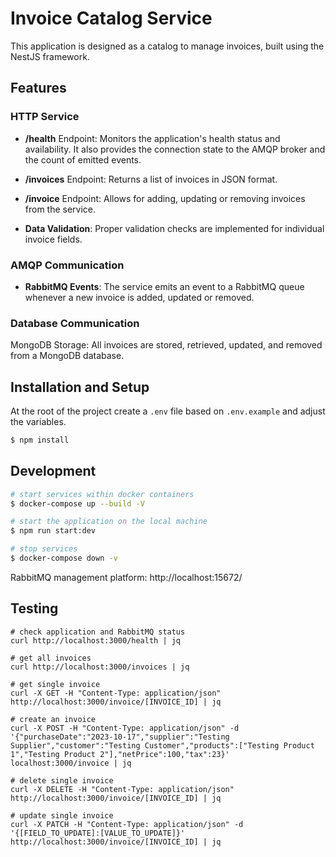 # Invoice Catalog Service

This application is designed as a catalog to manage invoices, built using the NestJS framework.

## Features

### HTTP Service

- **/health** Endpoint: Monitors the application's health status and availability. It also provides the connection state to the AMQP broker and the count of emitted events.
  
- **/invoices** Endpoint: Returns a list of invoices in JSON format.
  
- **/invoice** Endpoint: Allows for adding, updating or removing invoices from the service. 

- **Data Validation**: Proper validation checks are implemented for individual invoice fields.

### AMQP Communication

- **RabbitMQ Events**: The service emits an event to a RabbitMQ queue whenever a new invoice is added, updated or removed.

### Database Communication

MongoDB Storage: All invoices are stored, retrieved, updated, and removed from a MongoDB database.

## Installation and Setup

At the root of the project create a `.env` file based on `.env.example` and adjust the variables.

```bash
$ npm install
```

## Development

```bash
# start services within docker containers
$ docker-compose up --build -V

# start the application on the local machine
$ npm run start:dev

# stop services
$ docker-compose down -v
```

RabbitMQ management platform:
http://localhost:15672/

## Testing 

```
# check application and RabbitMQ status
curl http://localhost:3000/health | jq

# get all invoices
curl http://localhost:3000/invoices | jq

# get single invoice
curl -X GET -H "Content-Type: application/json" http://localhost:3000/invoice/[INVOICE_ID] | jq

# create an invoice
curl -X POST -H "Content-Type: application/json" -d '{"purchaseDate":"2023-10-17","supplier":"Testing Supplier","customer":"Testing Customer","products":["Testing Product 1","Testing Product 2"],"netPrice":100,"tax":23}' localhost:3000/invoice | jq

# delete single invoice
curl -X DELETE -H "Content-Type: application/json" http://localhost:3000/invoice/[INVOICE_ID] | jq

# update single invoice
curl -X PATCH -H "Content-Type: application/json" -d '{[FIELD_TO_UPDATE]:[VALUE_TO_UPDATE]}' http://localhost:3000/invoice/[INVOICE_ID] | jq

```
